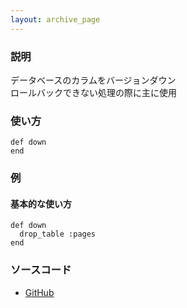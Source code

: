 ```yaml
---
layout: archive_page
---
```

### 説明
データベースのカラムをバージョンダウン  
ロールバックできない処理の際に主に使用

### 使い方
    def down
    end

### 例
#### 基本的な使い方
    def down
      drop_table :pages
    end

### ソースコード
* [GitHub](https://github.com/rails/rails/blob/ac30e389ecfa0e26e3d44c1eda8488ddf63b3ecc/activerecord/lib/active_record/migration.rb#L780)